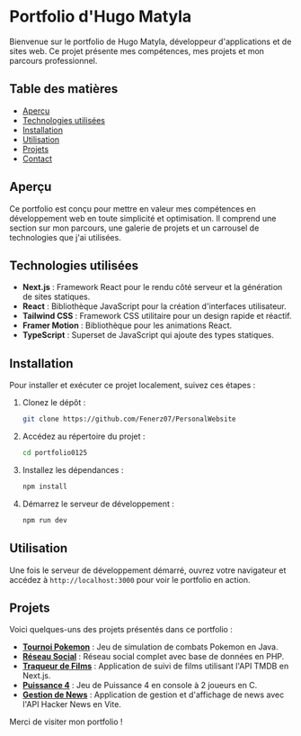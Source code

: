 # Portfolio d'Hugo Matyla

Bienvenue sur le portfolio de Hugo Matyla, développeur d'applications et de sites web. Ce projet présente mes compétences, mes projets et mon parcours professionnel.

## Table des matières

- [Aperçu](#aperçu)
- [Technologies utilisées](#technologies-utilisées)
- [Installation](#installation)
- [Utilisation](#utilisation)
- [Projets](#projets)
- [Contact](#contact)

## Aperçu

Ce portfolio est conçu pour mettre en valeur mes compétences en développement web en toute simplicité et optimisation. Il comprend une section sur mon parcours, une galerie de projets et un carrousel de technologies que j'ai utilisées.

## Technologies utilisées

- **Next.js** : Framework React pour le rendu côté serveur et la génération de sites statiques.
- **React** : Bibliothèque JavaScript pour la création d'interfaces utilisateur.
- **Tailwind CSS** : Framework CSS utilitaire pour un design rapide et réactif.
- **Framer Motion** : Bibliothèque pour les animations React.
- **TypeScript** : Superset de JavaScript qui ajoute des types statiques.

## Installation

Pour installer et exécuter ce projet localement, suivez ces étapes :

1. Clonez le dépôt :
    ```bash
    git clone https://github.com/Fenerz07/PersonalWebsite
    ```
2. Accédez au répertoire du projet :
    ```bash
    cd portfolio0125
    ```
3. Installez les dépendances :
    ```bash
    npm install
    ```
4. Démarrez le serveur de développement :
    ```bash
    npm run dev
    ```

## Utilisation

Une fois le serveur de développement démarré, ouvrez votre navigateur et accédez à `http://localhost:3000` pour voir le portfolio en action.

## Projets

Voici quelques-uns des projets présentés dans ce portfolio :

- **[Tournoi Pokemon](https://github.com/Fenerz07/Tournoi-Pokemon-Java)** : Jeu de simulation de combats Pokemon en Java.
- **[Réseau Social](https://github.com/Fenerz07/phpSocialNetwork-)** : Réseau social complet avec base de données en PHP.
- **[Traqueur de Films](https://github.com/Fenerz07/MovieTracker)** : Application de suivi de films utilisant l'API TMDB en Next.js.
- **[Puissance 4](https://github.com/Fenerz07/Puissance4-C)** : Jeu de Puissance 4 en console à 2 joueurs en C.
- **[Gestion de News](https://github.com/Fenerz07/viteNews)** : Application de gestion et d'affichage de news avec l'API Hacker News en Vite.

Merci de visiter mon portfolio !